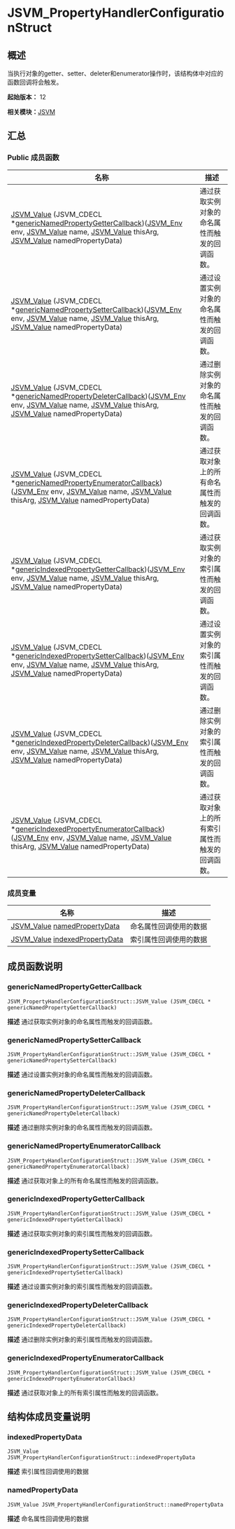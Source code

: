 # JSVM_PropertyHandlerConfigurationStruct


## 概述

当执行对象的getter、setter、deleter和enumerator操作时，该结构体中对应的函数回调将会触发。

**起始版本：** 12

**相关模块：**[JSVM](_j_s_v_m.md)


## 汇总


### Public 成员函数

| 名称 | 描述 | 
| -------- | -------- |
| [JSVM_Value](_j_s_v_m.md#jsvm_value) (JSVM_CDECL \*[genericNamedPropertyGetterCallback](#genericnamedpropertygettercallback))([JSVM_Env](_j_s_v_m.md#jsvm_env) env, [JSVM_Value](_j_s_v_m.md#jsvm_value) name, [JSVM_Value](_j_s_v_m.md#jsvm_value) thisArg, [JSVM_Value](_j_s_v_m.md#jsvm_value) namedPropertyData) | 通过获取实例对象的命名属性而触发的回调函数。 | 
| [JSVM_Value](_j_s_v_m.md#jsvm_value) (JSVM_CDECL \*[genericNamedPropertySetterCallback](#genericnamedpropertysettercallback))([JSVM_Env](_j_s_v_m.md#jsvm_env) env, [JSVM_Value](_j_s_v_m.md#jsvm_value) name, [JSVM_Value](_j_s_v_m.md#jsvm_value) thisArg, [JSVM_Value](_j_s_v_m.md#jsvm_value) namedPropertyData) | 通过设置实例对象的命名属性而触发的回调函数。 | 
| [JSVM_Value](_j_s_v_m.md#jsvm_value) (JSVM_CDECL \*[genericNamedPropertyDeleterCallback](#genericnamedpropertydeletercallback))([JSVM_Env](_j_s_v_m.md#jsvm_env) env, [JSVM_Value](_j_s_v_m.md#jsvm_value) name, [JSVM_Value](_j_s_v_m.md#jsvm_value) thisArg, [JSVM_Value](_j_s_v_m.md#jsvm_value) namedPropertyData) | 通过删除实例对象的命名属性而触发的回调函数。| 
| [JSVM_Value](_j_s_v_m.md#jsvm_value) (JSVM_CDECL \*[genericNamedPropertyEnumeratorCallback](#genericnamedpropertyenumeratorcallback))([JSVM_Env](_j_s_v_m.md#jsvm_env) env, [JSVM_Value](_j_s_v_m.md#jsvm_value) name, [JSVM_Value](_j_s_v_m.md#jsvm_value) thisArg, [JSVM_Value](_j_s_v_m.md#jsvm_value) namedPropertyData) | 通过获取对象上的所有命名属性而触发的回调函数。 | 
| [JSVM_Value](_j_s_v_m.md#jsvm_value) (JSVM_CDECL \*[genericIndexedPropertyGetterCallback](#genericindexedpropertygettercallback))([JSVM_Env](_j_s_v_m.md#jsvm_env) env, [JSVM_Value](_j_s_v_m.md#jsvm_value) name, [JSVM_Value](_j_s_v_m.md#jsvm_value) thisArg, [JSVM_Value](_j_s_v_m.md#jsvm_value) namedPropertyData) | 通过获取实例对象的索引属性而触发的回调函数。 | 
| [JSVM_Value](_j_s_v_m.md#jsvm_value) (JSVM_CDECL \*[genericIndexedPropertySetterCallback](#genericindexedpropertysettercallback))([JSVM_Env](_j_s_v_m.md#jsvm_env) env, [JSVM_Value](_j_s_v_m.md#jsvm_value) name, [JSVM_Value](_j_s_v_m.md#jsvm_value) thisArg, [JSVM_Value](_j_s_v_m.md#jsvm_value) namedPropertyData) | 通过设置实例对象的索引属性而触发的回调函数。 | 
| [JSVM_Value](_j_s_v_m.md#jsvm_value) (JSVM_CDECL \*[genericIndexedPropertyDeleterCallback](#genericindexedpropertydeletercallback))([JSVM_Env](_j_s_v_m.md#jsvm_env) env, [JSVM_Value](_j_s_v_m.md#jsvm_value) name, [JSVM_Value](_j_s_v_m.md#jsvm_value) thisArg, [JSVM_Value](_j_s_v_m.md#jsvm_value) namedPropertyData) | 通过删除实例对象的索引属性而触发的回调函数。 | 
| [JSVM_Value](_j_s_v_m.md#jsvm_value) (JSVM_CDECL \*[genericIndexedPropertyEnumeratorCallback](#genericindexedpropertyenumeratorcallback))([JSVM_Env](_j_s_v_m.md#jsvm_env) env, [JSVM_Value](_j_s_v_m.md#jsvm_value) name, [JSVM_Value](_j_s_v_m.md#jsvm_value) thisArg, [JSVM_Value](_j_s_v_m.md#jsvm_value) namedPropertyData) | 通过获取对象上的所有索引属性而触发的回调函数。 | 


### 成员变量

| 名称 | 描述 | 
| -------- | -------- |
| [JSVM_Value](_j_s_v_m.md#jsvm_value) [namedPropertyData](#namedpropertydata) | 命名属性回调使用的数据  | 
| [JSVM_Value](_j_s_v_m.md#jsvm_value) [indexedPropertyData](#indexedpropertydata) | 索引属性回调使用的数据  | 


## 成员函数说明

### genericNamedPropertyGetterCallback

```
JSVM_PropertyHandlerConfigurationStruct::JSVM_Value (JSVM_CDECL * genericNamedPropertyGetterCallback)
```
**描述**
通过获取实例对象的命名属性而触发的回调函数。


### genericNamedPropertySetterCallback

```
JSVM_PropertyHandlerConfigurationStruct::JSVM_Value (JSVM_CDECL * genericNamedPropertySetterCallback)
```
**描述**
通过设置实例对象的命名属性而触发的回调函数。


### genericNamedPropertyDeleterCallback

```
JSVM_PropertyHandlerConfigurationStruct::JSVM_Value (JSVM_CDECL * genericNamedPropertyDeleterCallback)
```
**描述**
通过删除实例对象的命名属性而触发的回调函数。


### genericNamedPropertyEnumeratorCallback

```
JSVM_PropertyHandlerConfigurationStruct::JSVM_Value (JSVM_CDECL * genericNamedPropertyEnumeratorCallback)
```
**描述**
通过获取对象上的所有命名属性而触发的回调函数。


### genericIndexedPropertyGetterCallback

```
JSVM_PropertyHandlerConfigurationStruct::JSVM_Value (JSVM_CDECL * genericIndexedPropertyGetterCallback)
```
**描述**
通过获取实例对象的索引属性而触发的回调函数。


### genericIndexedPropertySetterCallback

```
JSVM_PropertyHandlerConfigurationStruct::JSVM_Value (JSVM_CDECL * genericIndexedPropertySetterCallback)
```
**描述**
通过设置实例对象的索引属性而触发的回调函数。


### genericIndexedPropertyDeleterCallback

```
JSVM_PropertyHandlerConfigurationStruct::JSVM_Value (JSVM_CDECL * genericIndexedPropertyDeleterCallback)
```
**描述**
通过删除实例对象的索引属性而触发的回调函数。


### genericIndexedPropertyEnumeratorCallback

```
JSVM_PropertyHandlerConfigurationStruct::JSVM_Value (JSVM_CDECL * genericIndexedPropertyEnumeratorCallback)
```
**描述**
通过获取对象上的所有索引属性而触发的回调函数。

## 结构体成员变量说明


### indexedPropertyData

```
JSVM_Value JSVM_PropertyHandlerConfigurationStruct::indexedPropertyData
```
**描述**
索引属性回调使用的数据


### namedPropertyData

```
JSVM_Value JSVM_PropertyHandlerConfigurationStruct::namedPropertyData
```
**描述**
命名属性回调使用的数据
